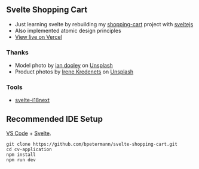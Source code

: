 ## Svelte Shopping Cart

- Just learning svelte by rebuilding my [shopping-cart](https://github.com/bpetermann/shopping-cart) project with [sveltejs](https://github.com/sveltejs/svelte)
- Also implemented atomic design principles
- [View live on Vercel](https://svelte-shopping-cart.vercel.app/)

### Thanks

- Model photo by <a href="https://unsplash.com/@sadswim?utm_source=unsplash&utm_medium=referral&utm_content=creditCopyText">ian dooley</a> on <a href="https://unsplash.com/s/photos/model?utm_source=unsplash&utm_medium=referral&utm_content=creditCopyText">Unsplash</a><br>
- Product photos by <a href="https://unsplash.com/@ikredenets?utm_source=unsplash&utm_medium=referral&utm_content=creditCopyText">Irene Kredenets</a> on <a href="https://unsplash.com/s/photos/shoes?utm_source=unsplash&utm_medium=referral&utm_content=creditCopyText">Unsplash</a>

### Tools

- [svelte-i18next](https://www.npmjs.com/package/svelte-i18next)

## Recommended IDE Setup

[VS Code](https://code.visualstudio.com/) + [Svelte](https://marketplace.visualstudio.com/items?itemName=svelte.svelte-vscode).

```
git clone https://github.com/bpetermann/svelte-shopping-cart.git
cd cv-application
npm install
npm run dev
```

